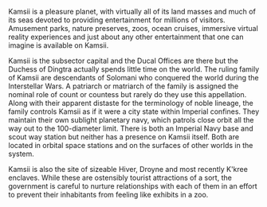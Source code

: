 Kamsii is a pleasure planet, with virtually all of its land masses and much of its seas devoted to providing entertainment for millions of visitors. Amusement parks, nature preserves, zoos, ocean cruises, immersive virtual reality experiences and just about any other entertainment that one can imagine is available on Kamsii.

Kamsii is the subsector capital and the Ducal Offices are there but the Duchess of Dingtra actually spends little time on the world. The ruling family of Kamsii are descendants of Solomani who conquered the world during the Interstellar Wars. A patriarch or matriarch of the family is assigned the nominal role of count or countess but rarely do they use this appellation. Along with their apparent distaste for the terminology of noble lineage, the family controls Kamsii as if it were a city state within Imperial confines. They maintain their own sublight planetary navy, which patrols close orbit all the way out to the 100-diameter limit. There is both an Imperial Navy base and scout way station but neither has a presence on Kamsii itself. Both are located in orbital space stations and on the surfaces of other worlds in the system.

Kamsii is also the site of sizeable Hiver, Droyne and most recently K'kree enclaves. While these are ostensibly tourist attractions of a sort, the government is careful to nurture relationships with each of them in an effort to prevent their inhabitants from feeling like exhibits in a zoo.
